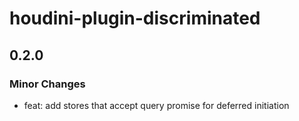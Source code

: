 # houdini-plugin-discriminated

## 0.2.0

### Minor Changes

- feat: add stores that accept query promise for deferred initiation
